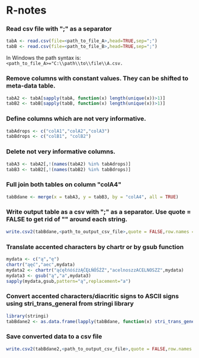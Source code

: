 # R-notes

### Read csv file with ";" as a separator
```R
tabA <- read.csv(file=<path_to_file_A>,head=TRUE,sep=";")
tabB <- read.csv(file=<path_to_file_B>,head=TRUE,sep=";")
```

In Windows the path syntax is: `<path_to_file_A>="C:\\path\\to\\file\\A.csv.`

### Remove columns with constant values. They can be shifted to meta-data table. 
```R
tabA2 <- tabA[sapply(tabA, function(x) length(unique(x))>1)]
tabB2 <- tabB[sapply(tabB, function(x) length(unique(x))>1)]
```

### Define columns which are not very informative.
```R
tabAdrops <- c("colA1","colA2","colA3")
tabBdrops <- c("colB1", "colB2")
```

### Delete not very informative columns.
```R
tabA3 <- tabA2[,!(names(tabA2) %in% tabAdrops)]
tabB3 <- tabB2[,!(names(tabB2) %in% tabBdrops)]
```

### Full join both tables on column "colA4"
```R
tabBdane <- merge(x = tabA3, y = tabB3, by = "colA4", all = TRUE)
```

### Write output table as a csv with ";" as a separator. Use quote = FALSE to get rid of "" around each string.
```R
write.csv2(tabBdane,<path_to_output_csv_file>,quote = FALSE,row.names = FALSE)
```

### Translate accented characters by chartr or by gsub function
```R
mydata <- c("ą","ę")
chartr("ąęć","aec",mydata)
mydata2 <- chartr("ąćęłńóśźżĄĆĘŁŃÓŚŹŻ","acelnoszzACELNOSZZ",mydata)
mydata3 <- gsub("ą","a",mydata3)
sapply(mydata,gsub,pattern="ą",replacement="a")
```

### Convert accented characters/diacritic signs to ASCII signs using stri_trans_general from stringi library
```R
library(stringi)
tabBdane2 <- as.data.frame(lapply(tabBdane, function(x) stri_trans_general(x,"latin-ascii")))
```

### Save converted data to a csv file
```R
write.csv2(tabBdane2,<path_to_output_csv_file>,quote = FALSE,row.names = FALSE)
```
